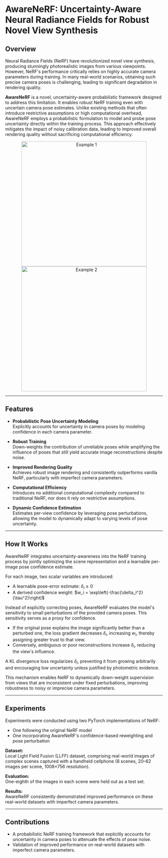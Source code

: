 # AwareNeRF: Uncertainty-Aware Neural Radiance Fields for Robust Novel View Synthesis

## Overview

Neural Radiance Fields (NeRF) have revolutionized novel view synthesis, producing stunningly photorealistic images from various viewpoints. However, NeRF's performance critically relies on highly accurate camera parameters during training. In many real-world scenarios, obtaining such precise camera poses is challenging, leading to significant degradation in rendering quality.

**AwareNeRF** is a novel, uncertainty-aware probabilistic framework designed to address this limitation. It enables robust NeRF training even with uncertain camera pose estimates. Unlike existing methods that often introduce restrictive assumptions or high computational overhead, AwareNeRF employs a probabilistic formulation to model and probe pose uncertainty directly within the training process. This approach effectively mitigates the impact of noisy calibration data, leading to improved overall rendering quality without sacrificing computational efficiency.

<p align="center">
  <img src="https://user-images.githubusercontent.com/7057863/78472232-cf374a00-7769-11ea-8871-0bc710951839.gif" alt="Example 1" width="400"/>
  <img src="https://user-images.githubusercontent.com/7057863/78472235-d1010d80-7769-11ea-9be9-51365180e063.gif" alt="Example 2" width="400"/>
</p>

---

## Features

- **Probabilistic Pose Uncertainty Modeling**  
  Explicitly accounts for uncertainty in camera poses by modeling confidence in each camera parameter.

- **Robust Training**  
  Down-weights the contribution of unreliable poses while amplifying the influence of poses that still yield accurate image reconstructions despite noise.

- **Improved Rendering Quality**  
  Achieves robust image rendering and consistently outperforms vanilla NeRF, particularly with imperfect camera parameters.

- **Computational Efficiency**  
  Introduces no additional computational complexity compared to traditional NeRF, nor does it rely on restrictive assumptions.

- **Dynamic Confidence Estimation**  
  Estimates per-view confidence by leveraging pose perturbations, allowing the model to dynamically adapt to varying levels of pose uncertainty.

---

## How It Works

AwareNeRF integrates uncertainty-awareness into the NeRF training process by jointly optimizing the scene representation and a learnable per-image pose confidence estimate.

For each image, two scalar variables are introduced:  
- A learnable pose-error estimate: $\delta_i \geq 0$  
- A derived confidence weight: $w_i = \exp\left(-\frac{\delta_i^2}{\tau^2}\right)$

Instead of explicitly correcting poses, AwareNeRF evaluates the model's sensitivity to small perturbations of the provided camera poses. This sensitivity serves as a proxy for confidence.

- If the original pose explains the image significantly better than a perturbed one, the loss gradient decreases $\delta_i$, increasing $w_i$, thereby assigning greater trust to that view.
- Conversely, ambiguous or poor reconstructions increase $\delta_i$, reducing the view's influence.

A KL divergence loss regularizes $\delta_i$, preventing it from growing arbitrarily and encouraging low uncertainty unless justified by photometric evidence.

This mechanism enables NeRF to dynamically down-weight supervision from views that are inconsistent under fixed perturbations, improving robustness to noisy or imprecise camera parameters.

---

## Experiments

Experiments were conducted using two PyTorch implementations of NeRF:  
- One following the original NeRF model  
- One incorporating AwareNeRF's confidence-based reweighting and pose perturbation

**Dataset:**  
Local Light Field Fusion (LLFF) dataset, comprising real-world images of complex scenes captured with a handheld cellphone (8 scenes, 20–62 images per scene, 1008×756 resolution).

**Evaluation:**  
One-eighth of the images in each scene were held out as a test set.

**Results:**  
AwareNeRF consistently demonstrated improved performance on these real-world datasets with imperfect camera parameters.

---

## Contributions

- A probabilistic NeRF training framework that explicitly accounts for uncertainty in camera poses to attenuate the effects of pose noise.
- Validation of improved performance on real-world datasets with imperfect camera parameters.
